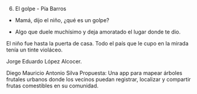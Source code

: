 6. El golpe - Pía Barros
- Mamá, dijo el niño, ¿qué es un golpe?

- Algo que duele muchísimo y deja amoratado el lugar donde te dio.

El niño fue hasta la puerta de casa. Todo el país que le cupo en la mirada tenía un tinte violáceo.

Jorge Eduardo López Alcocer.


Diego Mauricio Antonio Silva 
Propuesta: Una app para mapear árboles frutales urbanos donde los vecinos puedan registrar, localizar y compartir frutas comestibles en su comunidad.